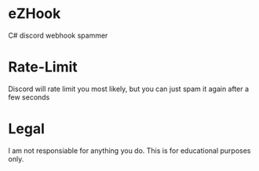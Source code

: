 # eZHook
C# discord webhook spammer

# Rate-Limit
Discord will rate limit you most likely, but you can just spam it again after a few seconds

# Legal
I am not responsiable for anything you do. This is for educational purposes only.
